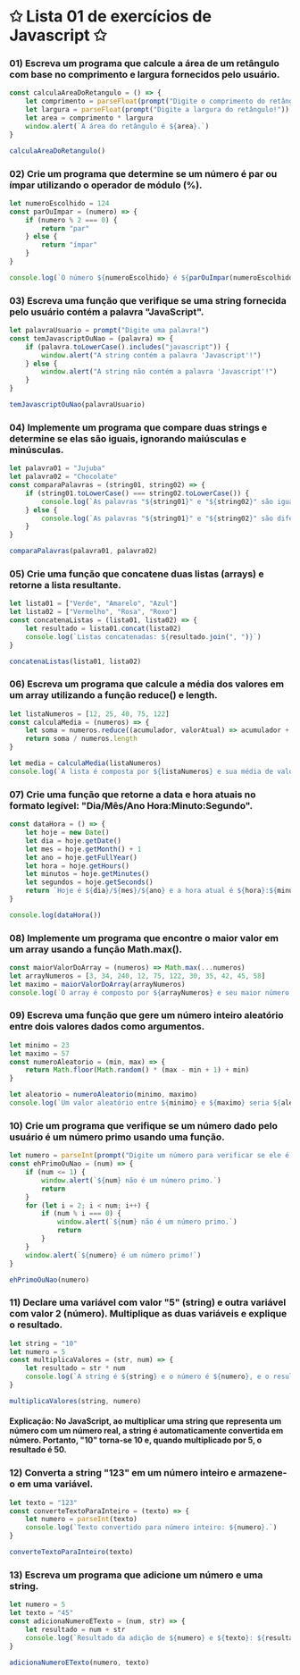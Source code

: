 # ✩ Lista 01 de exercícios de Javascript ✩
### 01) Escreva um programa que calcule a área de um retângulo com base no comprimento e largura fornecidos pelo usuário.
````javascript
const calculaAreaDoRetangulo = () => {
    let comprimento = parseFloat(prompt("Digite o comprimento do retângulo!"))
    let largura = parseFloat(prompt("Digite a largura do retângulo!"))
    let area = comprimento * largura
    window.alert(`A área do retângulo é ${area}.`)
}

calculaAreaDoRetangulo()
````

### 02) Crie um programa que determine se um número é par ou ímpar utilizando o operador de módulo (%).
````javascript
let numeroEscolhido = 124
const parOuImpar = (numero) => {
    if (numero % 2 === 0) {
        return "par"
    } else {
        return "ímpar"
    }
}

console.log(`O número ${numeroEscolhido} é ${parOuImpar(numeroEscolhido)}.`)
````

### 03) Escreva uma função que verifique se uma string fornecida pelo usuário contém a palavra "JavaScript".
````javascript
let palavraUsuario = prompt("Digite uma palavra!")
const temJavascriptOuNao = (palavra) => {
    if (palavra.toLowerCase().includes("javascript")) {
        window.alert("A string contém a palavra 'Javascript'!")
    } else {
        window.alert("A string não contém a palavra 'Javascript'!")
    }
}

temJavascriptOuNao(palavraUsuario)
````

### 04) Implemente um programa que compare duas strings e determine se elas são iguais, ignorando maiúsculas e minúsculas.
````javascript
let palavra01 = "Jujuba"
let palavra02 = "Chocolate"
const comparaPalavras = (string01, string02) => {
    if (string01.toLowerCase() === string02.toLowerCase()) {
        console.log(`As palavras "${string01}" e "${string02}" são iguais!`)
    } else {
        console.log(`As palavras "${string01}" e "${string02}" são diferentes.`)
    }
}

comparaPalavras(palavra01, palavra02)
````

### 05) Crie uma função que concatene duas listas (arrays) e retorne a lista resultante.
````javascript
let lista01 = ["Verde", "Amarelo", "Azul"]
let lista02 = ["Vermelho", "Rosa", "Roxo"]
const concatenaListas = (lista01, lista02) => {
    let resultado = lista01.concat(lista02)
    console.log(`Listas concatenadas: ${resultado.join(", ")}`)
}

concatenaListas(lista01, lista02)
````

### 06) Escreva um programa que calcule a média dos valores em um array utilizando a função reduce() e length. 
````javascript
let listaNumeros = [12, 25, 40, 75, 122]
const calculaMedia = (numeros) => {
    let soma = numeros.reduce((acumulador, valorAtual) => acumulador + valorAtual, 0)
    return soma / numeros.length
}

let media = calculaMedia(listaNumeros)
console.log(`A lista é composta por ${listaNumeros} e sua média de valores é ${media}.`)
````

### 07) Crie uma função que retorne a data e hora atuais no formato legível: "Dia/Mês/Ano Hora:Minuto:Segundo".
````javascript
const dataHora = () => {
    let hoje = new Date()
    let dia = hoje.getDate()
    let mes = hoje.getMonth() + 1
    let ano = hoje.getFullYear()
    let hora = hoje.getHours()
    let minutos = hoje.getMinutes()
    let segundos = hoje.getSeconds()
    return `Hoje é ${dia}/${mes}/${ano} e a hora atual é ${hora}:${minutos}:${segundos}.`
}

console.log(dataHora())
````

### 08) Implemente um programa que encontre o maior valor em um array usando a função Math.max(). 
````javascript
const maiorValorDoArray = (numeros) => Math.max(...numeros)
let arrayNumeros = [3, 34, 240, 12, 75, 122, 30, 35, 42, 45, 58]
let maximo = maiorValorDoArray(arrayNumeros)
console.log(`O array é composto por ${arrayNumeros} e seu maior número é ${maximo}.`)
````

### 09) Escreva uma função que gere um número inteiro aleatório entre dois valores dados como argumentos. 
````javascript
let minimo = 23
let maximo = 57
const numeroAleatorio = (min, max) => {
    return Math.floor(Math.random() * (max - min + 1) + min)
}

let aleatorio = numeroAleatorio(minimo, maximo)
console.log(`Um valor aleatório entre ${minimo} e ${maximo} seria ${aleatorio}!`)
````

### 10) Crie um programa que verifique se um número dado pelo usuário é um número primo usando uma função.
````javascript
let numero = parseInt(prompt("Digite um número para verificar se ele é um número primo!"))
const ehPrimoOuNao = (num) => {
    if (num <= 1) {
        window.alert(`${num} não é um número primo.`)
        return
    }
    for (let i = 2; i < num; i++) {
        if (num % i === 0) {
            window.alert(`${num} não é um número primo.`)
            return
        }
    }
    window.alert(`${numero} é um número primo!`)
}

ehPrimoOuNao(numero)
````

### 11) Declare uma variável com valor "5" (string) e outra variável com valor 2 (número). Multiplique as duas variáveis e explique o resultado.
````javascript
let string = "10"
let numero = 5
const multiplicaValores = (str, num) => {
    let resultado = str * num
    console.log(`A string é ${string} e o número é ${numero}, e o resultado da multiplicação desses valores é ${resultado}.`)
}

multiplicaValores(string, numero)
````
#### Explicação: No JavaScript, ao multiplicar uma string que representa um número com um número real, a string é automaticamente convertida em número. Portanto, "10" torna-se 10 e, quando multiplicado por 5, o resultado é 50.

### 12) Converta a string "123" em um número inteiro e armazene-o em uma variável.
````javascript
let texto = "123"
const converteTextoParaInteiro = (texto) => {
    let numero = parseInt(texto)
    console.log(`Texto convertido para número inteiro: ${numero}.`)
}

converteTextoParaInteiro(texto)
````

###  13) Escreva um programa que adicione um número e uma string.
````javascript
let numero = 5
let texto = "45"
const adicionaNumeroETexto = (num, str) => {
    let resultado = num + str
    console.log(`Resultado da adição de ${numero} e ${texto}: ${resultado}.`)
}

adicionaNumeroETexto(numero, texto)
````

### 
````javascript

````
